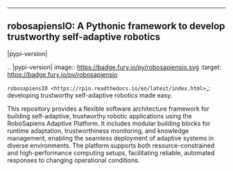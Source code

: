 
-----------------------------------------------------------------------------------
  robosapiensIO: A Pythonic framework to develop trustworthy self-adaptive robotics
-----------------------------------------------------------------------------------

|pypi-version|

.. |pypi-version| image:: https://badge.fury.io/py/robosapiensio.svg
    :target: https://badge.fury.io/py/robosapiensio

`robosapiensIO <https://rpio.readthedocs.io/en/latest/index.html>`_: developing trustworthy self-adaptive robotics made easy.

This repository provides a flexible software architecture framework for building self-adaptive, trustworthy robotic applications using the RoboSapiens Adaptive Platform. It includes modular building blocks for runtime adaptation, trustworthiness monitoring, and knowledge management, enabling the seamless deployment of adaptive systems in diverse environments. The platform supports both resource-constrained and high-performance computing setups, facilitating reliable, automated responses to changing operational conditions. 



    

